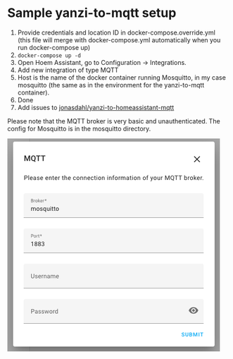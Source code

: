 # Sample yanzi-to-mqtt setup

1. Provide credentials and location ID in docker-compose.override.yml (this file will merge with docker-compose.yml automatically when you run docker-compose up)
2. `docker-compose up -d`
3. Open Hoem Assistant, go to Configuration -> Integrations.
4. Add new integration of type MQTT
5. Host is the name of the docker container running Mosquitto, in my case mosquitto (the same as in the environment for the yanzi-to-mqtt container).
6. Done
7. Add issues to [jonasdahl/yanzi-to-homeassistant-mqtt](https://github.com/jonasdahl/yanzi-to-homeassistant-mqtt)

Please note that the MQTT broker is very basic and unauthenticated. The config for Mosquitto is in the mosquitto directory.

![MQTT config in home assistant](mqtt.png)

